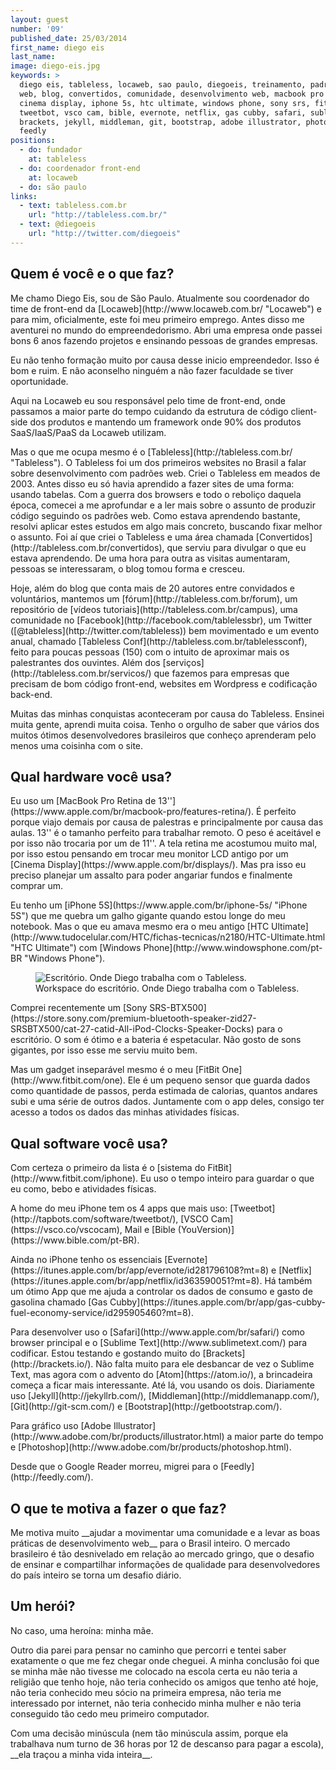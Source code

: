 ```yaml
---
layout: guest
number: '09'
published_date: 25/03/2014
first_name: diego eis
last_name:
image: diego-eis.jpg
keywords: >
  diego eis, tableless, locaweb, sao paulo, diegoeis, treinamento, padrões web,
  web, blog, convertidos, comunidade, desenvolvimento web, macbook pro retina,
  cinema display, iphone 5s, htc ultimate, windows phone, sony srs, fitbit one,
  tweetbot, vsco cam, bible, evernote, netflix, gas cubby, safari, sublime text,
  brackets, jekyll, middleman, git, bootstrap, adobe illustrator, photoshop,
  feedly
positions:
  - do: fundador
    at: tableless
  - do: coordenador front-end
    at: locaweb
  - do: são paulo
links:
  - text: tableless.com.br
    url: "http://tableless.com.br/"
  - text: @diegoeis
    url: "http://twitter.com/diegoeis"
---
```

<section class="question">
  <div class="wrapper">
    <div class="question-title-area">
      <h2 class="question-title">Quem é você e o que faz?</h2>
    </div>
    <div class="question-content-area">
      <div class="question-content text">
        <p>
          Me chamo Diego Eis, sou de São Paulo. Atualmente sou coordenador do
          time de front-end da [Locaweb](http://www.locaweb.com.br/ "Locaweb") e
          para mim, oficialmente, este foi meu primeiro emprego. Antes disso me
          aventurei no mundo do empreendedorismo. Abri uma empresa onde passei
          bons 6 anos fazendo projetos e ensinando pessoas de grandes empresas.
        </p>
        <p>
          Eu não tenho formação muito por causa desse inicio empreendedor. Isso
          é bom e ruim. E não aconselho ninguém a não fazer faculdade se tiver
          oportunidade.
        </p>
        <p>
          Aqui na Locaweb eu sou responsável pelo time de front-end, onde
          passamos a maior parte do tempo cuidando da estrutura de código
          client-side dos produtos e mantendo um framework onde 90% dos produtos
          SaaS/IaaS/PaaS da Locaweb utilizam.
        </p>
        <p>
          Mas o que me ocupa mesmo é o
          [Tableless](http://tableless.com.br/ "Tableless"). O Tableless foi um
          dos primeiros websites no Brasil a falar sobre desenvolvimento com
          padrões web. Criei o Tableless em meados de 2003. Antes disso eu só
          havia aprendido a fazer sites de uma forma: usando tabelas. Com a
          guerra dos browsers e todo o reboliço daquela época, comecei a me
          aprofundar e a ler mais sobre o assunto de produzir código seguindo os
          padrões web. Como estava aprendendo bastante, resolvi aplicar estes
          estudos em algo mais concreto, buscando fixar melhor o assunto. Foi aí
          que criei o Tableless e uma área chamada
          [Convertidos](http://tableless.com.br/convertidos), que serviu para
          divulgar o que eu estava aprendendo. De uma hora para outra as visitas
          aumentaram, pessoas se interessaram, o blog tomou forma e cresceu.
        </p>
        <p>
          Hoje, além do blog que conta mais de 20 autores entre convidados e
          voluntários, mantemos um [fórum](http://tableless.com.br/forum), um
          repositório de [vídeos tutoriais](http://tableless.com.br/campus), uma
          comunidade no [Facebook](http://facebook.com/tablelessbr), um Twitter
          ([@tableless](http://twitter.com/tableless)) bem movimentado e um
          evento anual, chamado [Tableless
          Conf](http://tableless.com.br/tablelessconf), feito para poucas
          pessoas (150) com o intuito de aproximar mais os palestrantes dos
          ouvintes. Além dos [serviços](http://tableless.com.br/servicos/) que
          fazemos para empresas que precisam de bom código front-end, websites
          em Wordpress e codificação back-end.
        </p>
        <p>
          Muitas das minhas conquistas aconteceram por causa do Tableless.
          Ensinei muita gente, aprendi muita coisa. Tenho o orgulho de saber que
          vários dos muitos ótimos desenvolvedores brasileiros que conheço
          aprenderam pelo menos uma coisinha com o site.
        </p>
      </div>
    </div>
  </div>
</section>

<section class="question">
  <div class="wrapper">
    <div class="question-title-area">
      <h2 class="question-title">Qual hardware você usa?</h2>
    </div>
    <div class="question-content-area">
      <div class="question-content text">
        <p>
          Eu uso um
          [MacBook Pro Retina de 13''](https://www.apple.com/br/macbook-pro/features-retina/).
          É perfeito porque viajo demais por causa de palestras e principalmente
          por causa das aulas. 13'' é o tamanho perfeito para trabalhar remoto.
          O peso é aceitável e por isso não trocaria por um de 11''. A tela
          retina me acostumou muito mal, por isso estou pensando em trocar meu
          monitor LCD antigo por um
          [Cinema Display](https://www.apple.com/br/displays/). Mas pra isso eu
          preciso planejar um assalto para poder angariar fundos e finalmente
          comprar um.
        </p>
        <p>
          Eu tenho um
          [iPhone 5S](https://www.apple.com/br/iphone-5s/ "iPhone 5S") que me
          quebra um galho gigante quando estou longe do meu notebook. Mas o que
          eu amava mesmo era o meu antigo
          [HTC Ultimate](http://www.tudocelular.com/HTC/fichas-tecnicas/n2180/HTC-Ultimate.html "HTC Ultimate")
          com [Windows Phone](http://www.windowsphone.com/pt-BR "Windows Phone").
        </p>
        <figure class="image-fit">
          <img src="/images/content/diego-eis-workspace.jpg"
               alt="Escritório. Onde Diego trabalha com o Tableless." />
          <figcaption class="caption-top">Workspace do escritório. Onde Diego trabalha com o Tableless.</figcaption>
        </figure>
        <p>
          Comprei recentemente um
          [Sony SRS-BTX500](https://store.sony.com/premium-bluetooth-speaker-zid27-SRSBTX500/cat-27-catid-All-iPod-Clocks-Speaker-Docks)
          para o escritório. O som é ótimo e a bateria é espetacular. Não gosto
          de sons gigantes, por isso esse me serviu muito bem.
        </p>
        <p>
          Mas um gadget inseparável mesmo é o meu
          [FitBit One](http://www.fitbit.com/one). Ele é um pequeno sensor que
          guarda dados como quantidade de passos, perda estimada de calorias,
          quantos andares subi e uma série de outros dados. Juntamente com o app
          deles, consigo ter acesso a todos os dados das minhas atividades
          físicas.
        </p>
      </div>
    </div>
  </div>
</section>

<section class="question">
  <div class="wrapper">
    <div class="question-title-area">
      <h2 class="question-title">Qual software você usa?</h2>
    </div>
    <div class="question-content-area">
      <div class="question-content text">
        <p>
          Com certeza o primeiro da lista é o [sistema do
          FitBit](http://www.fitbit.com/iphone). Eu uso o tempo inteiro para
          guardar o que eu como, bebo e atividades físicas.
        </p>
        <p>
          A home do meu iPhone tem os 4 apps que mais uso:
          [Tweetbot](http://tapbots.com/software/tweetbot/), [VSCO
          Cam](https://vsco.co/vscocam), Mail e [Bible
          (YouVersion)](https://www.bible.com/pt-BR).
        </p>
        <p>
          Ainda no iPhone tenho os essenciais
          [Evernote](https://itunes.apple.com/br/app/evernote/id281796108?mt=8)
          e [Netflix](https://itunes.apple.com/br/app/netflix/id363590051?mt=8).
          Há também um ótimo App que me ajuda a controlar os dados de consumo e
          gasto de gasolina chamado
          [Gas Cubby](https://itunes.apple.com/br/app/gas-cubby-fuel-economy-service/id295905460?mt=8).
        </p>
        <p>
          Para desenvolver uso o [Safari](http://www.apple.com/br/safari/) como
          browser principal e o [Sublime Text](http://www.sublimetext.com/) para
          codificar. Estou testando e gostando muito do
          [Brackets](http://brackets.io/). Não falta muito para ele desbancar de
          vez o Sublime Text, mas agora com o advento do
          [Atom](https://atom.io/), a brincadeira começa a ficar mais
          interessante. Até lá, vou usando os dois. Diariamente uso
          [Jekyll](http://jekyllrb.com/), [Middleman](http://middlemanapp.com/),
          [Git](http://git-scm.com/) e [Bootstrap](http://getbootstrap.com/).
        </p>
        <p>
          Para gráfico uso
          [Adobe Illustrator](http://www.adobe.com/br/products/illustrator.html)
          a maior parte do tempo e
          [Photoshop](http://www.adobe.com/br/products/photoshop.html).
        </p>
        <p>
          Desde que o Google Reader morreu, migrei para o
          [Feedly](http://feedly.com/).
        </p>
      </div>
    </div>
  </div>
</section>

<section class="question">
  <div class="wrapper">
    <div class="question-title-area">
      <h2 class="question-title">O que te motiva a fazer o que faz?</h2>
    </div>
    <div class="question-content-area">
      <div class="question-content text">
        <p>
          Me motiva muito __ajudar a movimentar uma comunidade e a levar as boas
          práticas de desenvolvimento web__ para o Brasil inteiro. O mercado
          brasileiro é tão desnivelado em relação ao mercado gringo, que o
          desafio de ensinar e compartilhar informações de qualidade para
          desenvolvedores do país inteiro se torna um desafio diário.
        </p>
      </div>
    </div>
  </div>
</section>

<section class="question">
  <div class="wrapper">
    <div class="question-title-area">
      <h2 class="question-title">Um herói?</h2>
    </div>
    <div class="question-content-area">
      <div class="question-content text">
        <p>
          No caso, uma heroína: minha mãe.
        </p>
        <p>
          Outro dia parei para pensar no caminho que percorri e tentei saber
          exatamente o que me fez chegar onde cheguei. A minha conclusão foi que
          se minha mãe não tivesse me colocado na escola certa eu não teria a
          religião que tenho hoje, não teria conhecido os amigos que tenho até
          hoje, não teria conhecido meu sócio na primeira empresa, não teria me
          interessado por internet, não teria conhecido minha mulher e não teria
          conseguido tão cedo meu primeiro computador.
        </p>
        <p>
          Com uma decisão minúscula (nem tão minúscula assim, porque ela
          trabalhava num turno de 36 horas por 12 de descanso para pagar a
          escola), __ela traçou a minha vida inteira__.
        </p>
      </div>
    </div>
  </div>
</section>
